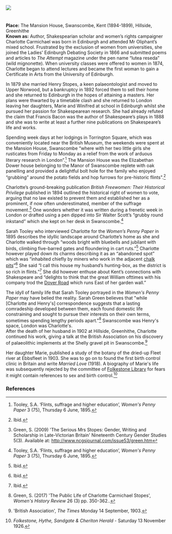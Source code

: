 <a href="https://dev.visual-essays.app"><img src="https://dev-visual-essays.netlify.app/images/ve-button.png"></a> 
<param ve-config title="Charlotte Brown Carmichael Stopes (1840-1929)" author=" Michelle Crowther" layout="vtl" banner="/images/banners/19c.jpg">

<param ve-entity eid="Q1083051" aliases="Swanscombe">
<param ve-entity eid="Q3028239" aliases="Greenhithe">

#

**Place:** The Mansion House, Swanscombe, Kent (1894-1899), Hillside, Greenhithe   
**Known as:** Author, Shakespearian scholar and women’s rights campaigner   
Charlotte Carmichael was born in Edinburgh and attended Mr Oliphant’s mixed school. Frustrated by the exclusion of women from universities, she joined the Ladies' Edinburgh Debating Society in 1866 and submitted poems and articles to _The Attempt_ magazine under the pen name “lutea reseda” (wild mignonette). When university classes were offered to women in 1874, Charlotte began to attend lectures and became the first woman to gain a Certificate in Arts from the University of Edinburgh.
<param ve-image url="https://upload.wikimedia.org/wikipedia/commons/e/e1/Wild_Mignonette._Reseda_lutea_%2834976002624%29.jpg" label="Wild Mignonette, Reseda lutea" attribution="gailhampshire from Cradley, Malvern, U.K, CC BY 2.0, via Wikimedia Commons">
<param ve-map center="Q1083051" zoom="15">

In 1879 she married Henry Stopes, a keen palaeontologist and moved to Upper Norwood, but a bankruptcy in 1892 forced them to sell their home and she returned to Edinburgh in the hopes of attaining a masters. Her plans were thwarted by a timetable clash and she returned to London leaving her daughters, Marie and Winifred at school in Edinburgh whilst she pursued her passion for Shakespearean research. She had already refuted the claim that Francis Bacon was the author of Shakespeare’s plays in 1888 and she was to write at least a further nine publications on Shakespeare’s life and works.
<param ve-image url="https://upload.wikimedia.org/wikipedia/commons/5/5c/Somer_Francis_Bacon.jpg" label="Francis Bacon" attribution="Paul van Somer I, Public domain, via Wikimedia Commons">

Spending week days at her lodgings in Torrington Square, which was conveniently located near the British Museum, the weekends were spent at the Mansion House, Swanscombe “where with her two little girls she rusticates from Friday to Monday as a relief from the work of arduous literary research in London”.[^ref1]  The Mansion House was the Elizabethan Dower house belonging to the Manor of Swanscombe replete with oak panelling and provided a delightful bolt hole for the family who enjoyed “grubbing” around the potato fields and hop furrows for pre-historic flints".[^ref2]
<param ve-map center="Q1083051" zoom="15">  
<param ve-image url="https://upload.wikimedia.org/wikipedia/commons/9/98/The_Quarterly_journal_of_the_Geological_Society_of_London_%2813937160882%29.jpg" label="The Quarterly journal of the Geological Society of London" attribution="Geological Society of London, Public domain, via Wikimedia Commons">

Charlotte’s ground-breaking publication _British Freewomen: Their Historical Privilege_ published in 1894 outlined the historical right of women to vote, arguing that no law existed to prevent them and established her as a prominent, if now often underestimated, member of the suffrage movement.[^ref3] One wonders whether it was written during a frenetic week in London or drafted using a pen dipped into Sir Walter Scott’s “grubby round inkstand” which she kept on her desk in Swanscombe.[^ref4] 
<param ve-image url="https://upload.wikimedia.org/wikipedia/commons/d/d2/CCStopesDedication.jpg" label="Stopes Dedication" attribution="Charlotte Carmichael Stopes, Public domain, via Wikimedia Commons"> 

Sarah Tooley who interviewed Charlotte for the _Women’s Penny Paper_ in 1895 describes the idyllic landscape around Charlotte’s home as she and Charlotte walked through “woods bright with bluebells and jubilant with birds, climbing five-barred gates and floundering in cart ruts.”[^ref5] Charlotte however played down its charms describing it as an “abandoned spot” which was “inhabited chiefly by miners who work in the adjacent [chalk pits](/landscape/chalk-pits-stig)”[^ref6] She said “I call this house my husband’s hunting-box, as the district is so rich in flints.”[^ref7] She did however enthuse about Kent’s connections with Shakespeare and “delights to think that the great William ofttimes with his company trod the [Dover Road](/dickens/dover-road) which runs East of her garden wall.” 
<param ve-image url="https://upload.wikimedia.org/wikipedia/commons/e/e7/Woodland_Path_at_Swanscombe_Heritage_Park.jpg" label="Woodland Path at Swanscombe Heritage Park" attribution="Ethan Doyle White, CC BY-SA 4.0, via Wikimedia Commons">

The idyll of family life that Sarah Tooley portrayed in the _Women's Penny Paper_ may have belied the reality. Sarah Green believes that "while [Charlotte and Henry's] correspondence suggests that a lasting comradeship developed between them, each found domestic life constraining and sought to pursue their interests on their own terms, sometimes spending lengthy periods apart."[^ref8] Swanscombe was Henry's space, London was Charlotte's.   
After the death of her husband in 1902 at Hillside, Greenhithe, Charlotte continued his work, giving a talk at the British Association on his discovery of palaeolithic implements at the Shelly gravel pit in Swanscombe.[^ref9] 
<param ve-image url="https://upload.wikimedia.org/wikipedia/commons/0/0c/Hand_Axe_Sculpture_in_Swanscombe_Heritage_Park_-_geograph.org.uk_-_1417150.jpg" label="Hand Axe Sculpture in Swanscombe Heritage Park" attribution="David Anstiss / Hand Axe Sculpture in Swanscombe Heritage Park">
<param ve-map center="Q3028239" zoom="10">

Her daughter Marie, published a study of the botany of the dried-up Fleet river at Ebbsfleet in 1903. She was to go on to found the first birth control clinic in Britain and write _Married Love_ (1918). A biography of Marie's life was subsequently rejected by the committee of [Folkestone Library](/19c/19c-folkestone-free-library) for fears it might contain references to sex and birth control.[^ref10]  
<param ve-image url="https://upload.wikimedia.org/wikipedia/commons/2/2d/Marie_Stopes_in_her_laboratory%2C_1904.jpg" label="Marie Stopes in her laboratory, 1904" attribution="Author unknown, Public domain, via Wikimedia Commons">

### References

[^ref1]: Tooley, S.A. ‘Flints, suffrage and higher education’, _Women's Penny Paper_ 3 (75), Thursday 6 June, 1895.   
[^ref2]: Ibid.   
[^ref3]: Green, S. (2009) 'The Serious Mrs Stopes: Gender, Writing and Scholarship in Late-Victorian Britain' Nineteenth Century Gender Studies 5(3). Available at: http://www.ncgsjournal.com/issue53/green.htm   
[^ref4]: Tooley, S.A. ‘Flints, suffrage and higher education’, _Women's Penny Paper_ 3 (75), Thursday 6 June, 1895.    
[^ref5]: Ibid.   
[^ref6]: Ibid.    
[^ref7]: Ibid.   
[^ref8]: Green, S. (2017) 'The Public Life of Charlotte Carmichael Stopes', _Women's History Review_ 26 (3) pp. 350-362.. 
[^ref9]: 'British Association', _The Times_ Monday 14 September, 1903.   
[^ref10]: _Folkestone, Hythe, Sandgate & Cheriton Herald_ - Saturday 13 November 1926.


